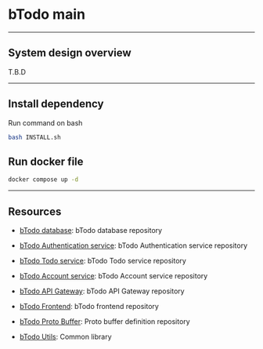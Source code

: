 # bTodo main
---

## System design overview

T.B.D

---

## Install dependency

Run command on bash

```bash
bash INSTALL.sh
```

## Run docker file

```bash
docker compose up -d
```

---

## Resources

- [bTodo database](https://github.com/Babyze/btodo-database): bTodo database repository

- [bTodo Authentication service](https://github.com/Babyze/btodo-auth): bTodo Authentication service repository

- [bTodo Todo service](https://github.com/Babyze/btodo-todo): bTodo Todo service repository

- [bTodo Account service](https://github.com/Babyze/btodo-account): bTodo Account service repository

- [bTodo API Gateway](https://github.com/Babyze/btodo-api-gateway): bTodo API Gateway repository

- [bTodo Frontend](https://github.com/Babyze/btodo-fe): bTodo frontend repository

- [bTodo Proto Buffer](https://github.com/Babyze/btodo-proto): Proto buffer definition repository

- [bTodo Utils](https://github.com/Babyze/btodo-utils): Common library
